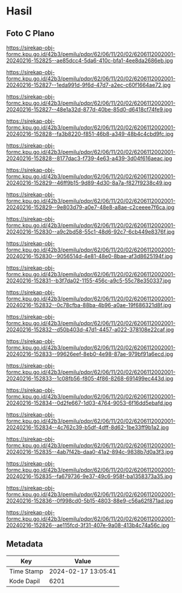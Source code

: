# Hasil

## Foto C Plano

https://sirekap-obj-formc.kpu.go.id/42b3/pemilu/pdpr/62/06/11/20/02/6206112002001-20240216-152825--ae85dcc4-5da6-410c-bfa1-4ee8da2686eb.jpg

https://sirekap-obj-formc.kpu.go.id/42b3/pemilu/pdpr/62/06/11/20/02/6206112002001-20240216-152827--1eda991d-9f6d-47d7-a2ec-c60f1664ae72.jpg

https://sirekap-obj-formc.kpu.go.id/42b3/pemilu/pdpr/62/06/11/20/02/6206112002001-20240216-152827--48e1a32d-877d-40be-85d0-d6418cf74fe9.jpg

https://sirekap-obj-formc.kpu.go.id/42b3/pemilu/pdpr/62/06/11/20/02/6206112002001-20240216-152828--fa3b8220-f851-46b8-a349-48b4c4cbd9fc.jpg

https://sirekap-obj-formc.kpu.go.id/42b3/pemilu/pdpr/62/06/11/20/02/6206112002001-20240216-152828--8177dac3-f739-4e63-a439-3d04f616aeac.jpg

https://sirekap-obj-formc.kpu.go.id/42b3/pemilu/pdpr/62/06/11/20/02/6206112002001-20240216-152829--46ff9b15-9d89-4d30-8a7a-f827f9238c49.jpg

https://sirekap-obj-formc.kpu.go.id/42b3/pemilu/pdpr/62/06/11/20/02/6206112002001-20240216-152829--9e803d79-a0e7-48e8-a8ae-c2ceeee7f6ca.jpg

https://sirekap-obj-formc.kpu.go.id/42b3/pemilu/pdpr/62/06/11/20/02/6206112002001-20240216-152830--a9c2bd58-55c1-48d6-92c7-6cb449e8376f.jpg

https://sirekap-obj-formc.kpu.go.id/42b3/pemilu/pdpr/62/06/11/20/02/6206112002001-20240216-152830--9056514d-4e81-48e0-8bae-af3d8625194f.jpg

https://sirekap-obj-formc.kpu.go.id/42b3/pemilu/pdpr/62/06/11/20/02/6206112002001-20240216-152831--b3f7da02-1155-456c-a9c5-55c78e350337.jpg

https://sirekap-obj-formc.kpu.go.id/42b3/pemilu/pdpr/62/06/11/20/02/6206112002001-20240216-152832--0c78cfba-88ba-4b96-a0ae-19f686321d8f.jpg

https://sirekap-obj-formc.kpu.go.id/42b3/pemilu/pdpr/62/06/11/20/02/6206112002001-20240216-152832--d50b403d-47d1-4457-a022-378108e22caf.jpg

https://sirekap-obj-formc.kpu.go.id/42b3/pemilu/pdpr/62/06/11/20/02/6206112002001-20240216-152833--99626eef-8eb0-4e98-87ae-979bf91a6ecd.jpg

https://sirekap-obj-formc.kpu.go.id/42b3/pemilu/pdpr/62/06/11/20/02/6206112002001-20240216-152833--1c08fb56-f805-4f86-8268-691499ec443d.jpg

https://sirekap-obj-formc.kpu.go.id/42b3/pemilu/pdpr/62/06/11/20/02/6206112002001-20240216-152834--0d2fe667-1d03-4764-9053-6f16dd5ebafd.jpg

https://sirekap-obj-formc.kpu.go.id/42b3/pemilu/pdpr/62/06/11/20/02/6206112002001-20240216-152834--4c762c39-b5df-4dff-8d62-1be33ff9b1a2.jpg

https://sirekap-obj-formc.kpu.go.id/42b3/pemilu/pdpr/62/06/11/20/02/6206112002001-20240216-152835--4ab7f42b-daa0-41a2-894c-9838b7d0a3f3.jpg

https://sirekap-obj-formc.kpu.go.id/42b3/pemilu/pdpr/62/06/11/20/02/6206112002001-20240216-152835--fa679736-9e37-49c6-958f-ba1358373a35.jpg

https://sirekap-obj-formc.kpu.go.id/42b3/pemilu/pdpr/62/06/11/20/02/6206112002001-20240216-152836--0f998cd0-5b15-4803-88e9-c56a62f871ad.jpg

https://sirekap-obj-formc.kpu.go.id/42b3/pemilu/pdpr/62/06/11/20/02/6206112002001-20240216-152826--ae115fcd-3f31-407e-9a08-413b4c74a56c.jpg


## Metadata

| Key        | Value               |
| ---------- | ------------------- |
| Time Stamp | 2024-02-17 13:05:41 |
| Kode Dapil | 6201                |



